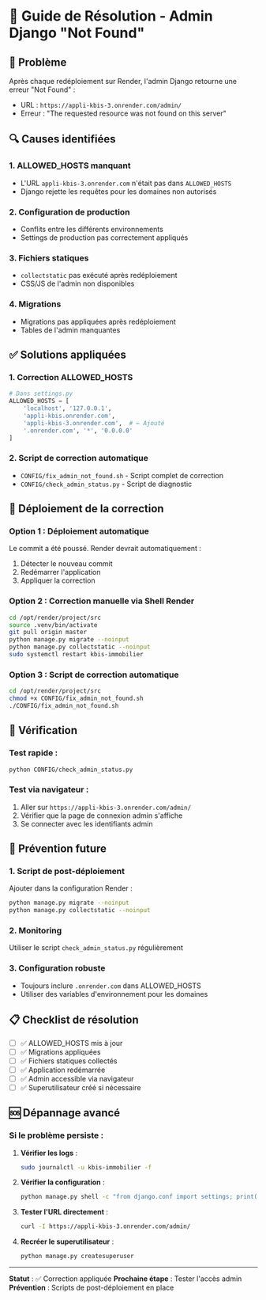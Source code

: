 # 🔧 Guide de Résolution - Admin Django "Not Found"

## 🚨 Problème
Après chaque redéploiement sur Render, l'admin Django retourne une erreur "Not Found" :
- URL : `https://appli-kbis-3.onrender.com/admin/`
- Erreur : "The requested resource was not found on this server"

## 🔍 Causes identifiées

### 1. **ALLOWED_HOSTS manquant**
- L'URL `appli-kbis-3.onrender.com` n'était pas dans `ALLOWED_HOSTS`
- Django rejette les requêtes pour les domaines non autorisés

### 2. **Configuration de production**
- Conflits entre les différents environnements
- Settings de production pas correctement appliqués

### 3. **Fichiers statiques**
- `collectstatic` pas exécuté après redéploiement
- CSS/JS de l'admin non disponibles

### 4. **Migrations**
- Migrations pas appliquées après redéploiement
- Tables de l'admin manquantes

## ✅ Solutions appliquées

### 1. **Correction ALLOWED_HOSTS**
```python
# Dans settings.py
ALLOWED_HOSTS = [
    'localhost', '127.0.0.1', 
    'appli-kbis.onrender.com', 
    'appli-kbis-3.onrender.com',  # ← Ajouté
    '.onrender.com', '*', '0.0.0.0'
]
```

### 2. **Script de correction automatique**
- `CONFIG/fix_admin_not_found.sh` - Script complet de correction
- `CONFIG/check_admin_status.py` - Script de diagnostic

## 🚀 Déploiement de la correction

### Option 1 : Déploiement automatique
Le commit a été poussé. Render devrait automatiquement :
1. Détecter le nouveau commit
2. Redémarrer l'application
3. Appliquer la correction

### Option 2 : Correction manuelle via Shell Render
```bash
cd /opt/render/project/src
source .venv/bin/activate
git pull origin master
python manage.py migrate --noinput
python manage.py collectstatic --noinput
sudo systemctl restart kbis-immobilier
```

### Option 3 : Script de correction automatique
```bash
cd /opt/render/project/src
chmod +x CONFIG/fix_admin_not_found.sh
./CONFIG/fix_admin_not_found.sh
```

## 🧪 Vérification

### Test rapide :
```bash
python CONFIG/check_admin_status.py
```

### Test via navigateur :
1. Aller sur `https://appli-kbis-3.onrender.com/admin/`
2. Vérifier que la page de connexion admin s'affiche
3. Se connecter avec les identifiants admin

## 🔄 Prévention future

### 1. **Script de post-déploiement**
Ajouter dans la configuration Render :
```bash
python manage.py migrate --noinput
python manage.py collectstatic --noinput
```

### 2. **Monitoring**
Utiliser le script `check_admin_status.py` régulièrement

### 3. **Configuration robuste**
- Toujours inclure `.onrender.com` dans ALLOWED_HOSTS
- Utiliser des variables d'environnement pour les domaines

## 📋 Checklist de résolution

- [ ] ✅ ALLOWED_HOSTS mis à jour
- [ ] ✅ Migrations appliquées
- [ ] ✅ Fichiers statiques collectés
- [ ] ✅ Application redémarrée
- [ ] ✅ Admin accessible via navigateur
- [ ] ✅ Superutilisateur créé si nécessaire

## 🆘 Dépannage avancé

### Si le problème persiste :

1. **Vérifier les logs** :
   ```bash
   sudo journalctl -u kbis-immobilier -f
   ```

2. **Vérifier la configuration** :
   ```bash
   python manage.py shell -c "from django.conf import settings; print(settings.ALLOWED_HOSTS)"
   ```

3. **Tester l'URL directement** :
   ```bash
   curl -I https://appli-kbis-3.onrender.com/admin/
   ```

4. **Recréer le superutilisateur** :
   ```bash
   python manage.py createsuperuser
   ```

---
**Statut** : ✅ Correction appliquée
**Prochaine étape** : Tester l'accès admin
**Prévention** : Scripts de post-déploiement en place
